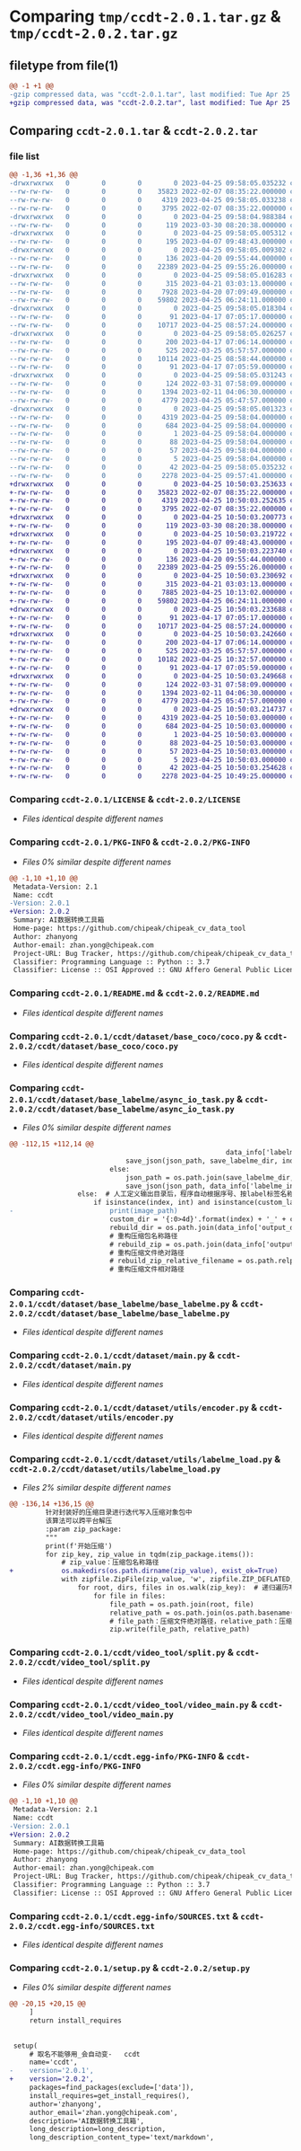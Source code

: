 # Comparing `tmp/ccdt-2.0.1.tar.gz` & `tmp/ccdt-2.0.2.tar.gz`

## filetype from file(1)

```diff
@@ -1 +1 @@
-gzip compressed data, was "ccdt-2.0.1.tar", last modified: Tue Apr 25 09:58:05 2023, max compression
+gzip compressed data, was "ccdt-2.0.2.tar", last modified: Tue Apr 25 10:50:03 2023, max compression
```

## Comparing `ccdt-2.0.1.tar` & `ccdt-2.0.2.tar`

### file list

```diff
@@ -1,36 +1,36 @@
-drwxrwxrwx   0        0        0        0 2023-04-25 09:58:05.035232 ccdt-2.0.1/
--rw-rw-rw-   0        0        0    35823 2022-02-07 08:35:22.000000 ccdt-2.0.1/LICENSE
--rw-rw-rw-   0        0        0     4319 2023-04-25 09:58:05.033238 ccdt-2.0.1/PKG-INFO
--rw-rw-rw-   0        0        0     3795 2022-02-07 08:35:22.000000 ccdt-2.0.1/README.md
-drwxrwxrwx   0        0        0        0 2023-04-25 09:58:04.988384 ccdt-2.0.1/ccdt/
--rw-rw-rw-   0        0        0      119 2023-03-30 08:20:38.000000 ccdt-2.0.1/ccdt/__init__.py
-drwxrwxrwx   0        0        0        0 2023-04-25 09:58:05.005312 ccdt-2.0.1/ccdt/dataset/
--rw-rw-rw-   0        0        0      195 2023-04-07 09:48:43.000000 ccdt-2.0.1/ccdt/dataset/__init__.py
-drwxrwxrwx   0        0        0        0 2023-04-25 09:58:05.009302 ccdt-2.0.1/ccdt/dataset/base_coco/
--rw-rw-rw-   0        0        0      136 2023-04-20 09:55:44.000000 ccdt-2.0.1/ccdt/dataset/base_coco/__init__.py
--rw-rw-rw-   0        0        0    22389 2023-04-25 09:55:26.000000 ccdt-2.0.1/ccdt/dataset/base_coco/coco.py
-drwxrwxrwx   0        0        0        0 2023-04-25 09:58:05.016283 ccdt-2.0.1/ccdt/dataset/base_labelme/
--rw-rw-rw-   0        0        0      315 2023-04-21 03:03:13.000000 ccdt-2.0.1/ccdt/dataset/base_labelme/__init__.py
--rw-rw-rw-   0        0        0     7928 2023-04-20 07:09:49.000000 ccdt-2.0.1/ccdt/dataset/base_labelme/async_io_task.py
--rw-rw-rw-   0        0        0    59802 2023-04-25 06:24:11.000000 ccdt-2.0.1/ccdt/dataset/base_labelme/base_labelme.py
-drwxrwxrwx   0        0        0        0 2023-04-25 09:58:05.018304 ccdt-2.0.1/ccdt/dataset/logs/
--rw-rw-rw-   0        0        0       91 2023-04-17 07:05:17.000000 ccdt-2.0.1/ccdt/dataset/logs/__init__.py
--rw-rw-rw-   0        0        0    10717 2023-04-25 08:57:24.000000 ccdt-2.0.1/ccdt/dataset/main.py
-drwxrwxrwx   0        0        0        0 2023-04-25 09:58:05.026257 ccdt-2.0.1/ccdt/dataset/utils/
--rw-rw-rw-   0        0        0      200 2023-04-17 07:06:14.000000 ccdt-2.0.1/ccdt/dataset/utils/__init__.py
--rw-rw-rw-   0        0        0      525 2022-03-25 05:57:57.000000 ccdt-2.0.1/ccdt/dataset/utils/encoder.py
--rw-rw-rw-   0        0        0    10114 2023-04-25 08:58:44.000000 ccdt-2.0.1/ccdt/dataset/utils/labelme_load.py
--rw-rw-rw-   0        0        0       91 2023-04-17 07:05:59.000000 ccdt-2.0.1/ccdt/dataset/utils/logs.py
-drwxrwxrwx   0        0        0        0 2023-04-25 09:58:05.031243 ccdt-2.0.1/ccdt/video_tool/
--rw-rw-rw-   0        0        0      124 2022-03-31 07:58:09.000000 ccdt-2.0.1/ccdt/video_tool/__init__.py
--rw-rw-rw-   0        0        0     1394 2023-02-11 04:06:30.000000 ccdt-2.0.1/ccdt/video_tool/split.py
--rw-rw-rw-   0        0        0     4779 2023-04-25 05:47:57.000000 ccdt-2.0.1/ccdt/video_tool/video_main.py
-drwxrwxrwx   0        0        0        0 2023-04-25 09:58:05.001323 ccdt-2.0.1/ccdt.egg-info/
--rw-rw-rw-   0        0        0     4319 2023-04-25 09:58:04.000000 ccdt-2.0.1/ccdt.egg-info/PKG-INFO
--rw-rw-rw-   0        0        0      684 2023-04-25 09:58:04.000000 ccdt-2.0.1/ccdt.egg-info/SOURCES.txt
--rw-rw-rw-   0        0        0        1 2023-04-25 09:58:04.000000 ccdt-2.0.1/ccdt.egg-info/dependency_links.txt
--rw-rw-rw-   0        0        0       88 2023-04-25 09:58:04.000000 ccdt-2.0.1/ccdt.egg-info/entry_points.txt
--rw-rw-rw-   0        0        0       57 2023-04-25 09:58:04.000000 ccdt-2.0.1/ccdt.egg-info/requires.txt
--rw-rw-rw-   0        0        0        5 2023-04-25 09:58:04.000000 ccdt-2.0.1/ccdt.egg-info/top_level.txt
--rw-rw-rw-   0        0        0       42 2023-04-25 09:58:05.035232 ccdt-2.0.1/setup.cfg
--rw-rw-rw-   0        0        0     2278 2023-04-25 09:57:41.000000 ccdt-2.0.1/setup.py
+drwxrwxrwx   0        0        0        0 2023-04-25 10:50:03.253633 ccdt-2.0.2/
+-rw-rw-rw-   0        0        0    35823 2022-02-07 08:35:22.000000 ccdt-2.0.2/LICENSE
+-rw-rw-rw-   0        0        0     4319 2023-04-25 10:50:03.252635 ccdt-2.0.2/PKG-INFO
+-rw-rw-rw-   0        0        0     3795 2022-02-07 08:35:22.000000 ccdt-2.0.2/README.md
+drwxrwxrwx   0        0        0        0 2023-04-25 10:50:03.200773 ccdt-2.0.2/ccdt/
+-rw-rw-rw-   0        0        0      119 2023-03-30 08:20:38.000000 ccdt-2.0.2/ccdt/__init__.py
+drwxrwxrwx   0        0        0        0 2023-04-25 10:50:03.219722 ccdt-2.0.2/ccdt/dataset/
+-rw-rw-rw-   0        0        0      195 2023-04-07 09:48:43.000000 ccdt-2.0.2/ccdt/dataset/__init__.py
+drwxrwxrwx   0        0        0        0 2023-04-25 10:50:03.223740 ccdt-2.0.2/ccdt/dataset/base_coco/
+-rw-rw-rw-   0        0        0      136 2023-04-20 09:55:44.000000 ccdt-2.0.2/ccdt/dataset/base_coco/__init__.py
+-rw-rw-rw-   0        0        0    22389 2023-04-25 09:55:26.000000 ccdt-2.0.2/ccdt/dataset/base_coco/coco.py
+drwxrwxrwx   0        0        0        0 2023-04-25 10:50:03.230692 ccdt-2.0.2/ccdt/dataset/base_labelme/
+-rw-rw-rw-   0        0        0      315 2023-04-21 03:03:13.000000 ccdt-2.0.2/ccdt/dataset/base_labelme/__init__.py
+-rw-rw-rw-   0        0        0     7885 2023-04-25 10:13:02.000000 ccdt-2.0.2/ccdt/dataset/base_labelme/async_io_task.py
+-rw-rw-rw-   0        0        0    59802 2023-04-25 06:24:11.000000 ccdt-2.0.2/ccdt/dataset/base_labelme/base_labelme.py
+drwxrwxrwx   0        0        0        0 2023-04-25 10:50:03.233688 ccdt-2.0.2/ccdt/dataset/logs/
+-rw-rw-rw-   0        0        0       91 2023-04-17 07:05:17.000000 ccdt-2.0.2/ccdt/dataset/logs/__init__.py
+-rw-rw-rw-   0        0        0    10717 2023-04-25 08:57:24.000000 ccdt-2.0.2/ccdt/dataset/main.py
+drwxrwxrwx   0        0        0        0 2023-04-25 10:50:03.242660 ccdt-2.0.2/ccdt/dataset/utils/
+-rw-rw-rw-   0        0        0      200 2023-04-17 07:06:14.000000 ccdt-2.0.2/ccdt/dataset/utils/__init__.py
+-rw-rw-rw-   0        0        0      525 2022-03-25 05:57:57.000000 ccdt-2.0.2/ccdt/dataset/utils/encoder.py
+-rw-rw-rw-   0        0        0    10182 2023-04-25 10:32:57.000000 ccdt-2.0.2/ccdt/dataset/utils/labelme_load.py
+-rw-rw-rw-   0        0        0       91 2023-04-17 07:05:59.000000 ccdt-2.0.2/ccdt/dataset/utils/logs.py
+drwxrwxrwx   0        0        0        0 2023-04-25 10:50:03.249668 ccdt-2.0.2/ccdt/video_tool/
+-rw-rw-rw-   0        0        0      124 2022-03-31 07:58:09.000000 ccdt-2.0.2/ccdt/video_tool/__init__.py
+-rw-rw-rw-   0        0        0     1394 2023-02-11 04:06:30.000000 ccdt-2.0.2/ccdt/video_tool/split.py
+-rw-rw-rw-   0        0        0     4779 2023-04-25 05:47:57.000000 ccdt-2.0.2/ccdt/video_tool/video_main.py
+drwxrwxrwx   0        0        0        0 2023-04-25 10:50:03.214737 ccdt-2.0.2/ccdt.egg-info/
+-rw-rw-rw-   0        0        0     4319 2023-04-25 10:50:03.000000 ccdt-2.0.2/ccdt.egg-info/PKG-INFO
+-rw-rw-rw-   0        0        0      684 2023-04-25 10:50:03.000000 ccdt-2.0.2/ccdt.egg-info/SOURCES.txt
+-rw-rw-rw-   0        0        0        1 2023-04-25 10:50:03.000000 ccdt-2.0.2/ccdt.egg-info/dependency_links.txt
+-rw-rw-rw-   0        0        0       88 2023-04-25 10:50:03.000000 ccdt-2.0.2/ccdt.egg-info/entry_points.txt
+-rw-rw-rw-   0        0        0       57 2023-04-25 10:50:03.000000 ccdt-2.0.2/ccdt.egg-info/requires.txt
+-rw-rw-rw-   0        0        0        5 2023-04-25 10:50:03.000000 ccdt-2.0.2/ccdt.egg-info/top_level.txt
+-rw-rw-rw-   0        0        0       42 2023-04-25 10:50:03.254628 ccdt-2.0.2/setup.cfg
+-rw-rw-rw-   0        0        0     2278 2023-04-25 10:49:25.000000 ccdt-2.0.2/setup.py
```

### Comparing `ccdt-2.0.1/LICENSE` & `ccdt-2.0.2/LICENSE`

 * *Files identical despite different names*

### Comparing `ccdt-2.0.1/PKG-INFO` & `ccdt-2.0.2/PKG-INFO`

 * *Files 0% similar despite different names*

```diff
@@ -1,10 +1,10 @@
 Metadata-Version: 2.1
 Name: ccdt
-Version: 2.0.1
+Version: 2.0.2
 Summary: AI数据转换工具箱
 Home-page: https://github.com/chipeak/chipeak_cv_data_tool
 Author: zhanyong
 Author-email: zhan.yong@chipeak.com
 Project-URL: Bug Tracker, https://github.com/chipeak/chipeak_cv_data_tool/issues
 Classifier: Programming Language :: Python :: 3.7
 Classifier: License :: OSI Approved :: GNU Affero General Public License v3
```

### Comparing `ccdt-2.0.1/README.md` & `ccdt-2.0.2/README.md`

 * *Files identical despite different names*

### Comparing `ccdt-2.0.1/ccdt/dataset/base_coco/coco.py` & `ccdt-2.0.2/ccdt/dataset/base_coco/coco.py`

 * *Files identical despite different names*

### Comparing `ccdt-2.0.1/ccdt/dataset/base_labelme/async_io_task.py` & `ccdt-2.0.2/ccdt/dataset/base_labelme/async_io_task.py`

 * *Files 0% similar despite different names*

```diff
@@ -112,15 +112,14 @@
                                                      data_info['labelme_file']).replace("\\", "/")
                             save_json(json_path, save_labelme_dir, index)  # 剪切
                         else:
                             json_path = os.path.join(save_labelme_dir, data_info['labelme_file']).replace("\\", "/")
                             save_json(json_path, data_info['labelme_info'], index)  # 拷贝即重写
                 else:  # 人工定义输出目录后，程序自动根据序号、按label标签名称重组目录，逻辑实现
                     if isinstance(index, int) and isinstance(custom_label, str):
-                        print(image_path)
                         custom_dir = '{:0>4d}'.format(index) + '_' + custom_label
                         rebuild_dir = os.path.join(data_info['output_dir'], custom_dir)
                         # 重构压缩包名称路径
                         # rebuild_zip = os.path.join(data_info['output_dir'], custom_dir + '.zip')
                         # 重构压缩文件绝对路径
                         # rebuild_zip_relative_filename = os.path.relpath(image_path, data_info['input_dir'])
                         # 重构压缩文件相对路径
```

### Comparing `ccdt-2.0.1/ccdt/dataset/base_labelme/base_labelme.py` & `ccdt-2.0.2/ccdt/dataset/base_labelme/base_labelme.py`

 * *Files identical despite different names*

### Comparing `ccdt-2.0.1/ccdt/dataset/main.py` & `ccdt-2.0.2/ccdt/dataset/main.py`

 * *Files identical despite different names*

### Comparing `ccdt-2.0.1/ccdt/dataset/utils/encoder.py` & `ccdt-2.0.2/ccdt/dataset/utils/encoder.py`

 * *Files identical despite different names*

### Comparing `ccdt-2.0.1/ccdt/dataset/utils/labelme_load.py` & `ccdt-2.0.2/ccdt/dataset/utils/labelme_load.py`

 * *Files 2% similar despite different names*

```diff
@@ -136,14 +136,15 @@
         针对封装好的压缩目录进行迭代写入压缩对象包中
         该算法可以跨平台解压
         :param zip_package:
         """
         print(f'开始压缩')
         for zip_key, zip_value in tqdm(zip_package.items()):
             # zip_value：压缩包名称路径
+            os.makedirs(os.path.dirname(zip_value), exist_ok=True)
             with zipfile.ZipFile(zip_value, 'w', zipfile.ZIP_DEFLATED, allowZip64=True) as zip:  # 创建一个压缩文件对象
                 for root, dirs, files in os.walk(zip_key):  # 递归遍历写入压缩文件到指定压缩文件对象中
                     for file in files:
                         file_path = os.path.join(root, file)
                         relative_path = os.path.join(os.path.basename(zip_key), os.path.relpath(file_path, zip_key))
                         # file_path：压缩文件绝对路径，relative_path：压缩文件相对路径，相对于压缩目录
                         zip.write(file_path, relative_path)
```

### Comparing `ccdt-2.0.1/ccdt/video_tool/split.py` & `ccdt-2.0.2/ccdt/video_tool/split.py`

 * *Files identical despite different names*

### Comparing `ccdt-2.0.1/ccdt/video_tool/video_main.py` & `ccdt-2.0.2/ccdt/video_tool/video_main.py`

 * *Files identical despite different names*

### Comparing `ccdt-2.0.1/ccdt.egg-info/PKG-INFO` & `ccdt-2.0.2/ccdt.egg-info/PKG-INFO`

 * *Files 0% similar despite different names*

```diff
@@ -1,10 +1,10 @@
 Metadata-Version: 2.1
 Name: ccdt
-Version: 2.0.1
+Version: 2.0.2
 Summary: AI数据转换工具箱
 Home-page: https://github.com/chipeak/chipeak_cv_data_tool
 Author: zhanyong
 Author-email: zhan.yong@chipeak.com
 Project-URL: Bug Tracker, https://github.com/chipeak/chipeak_cv_data_tool/issues
 Classifier: Programming Language :: Python :: 3.7
 Classifier: License :: OSI Approved :: GNU Affero General Public License v3
```

### Comparing `ccdt-2.0.1/ccdt.egg-info/SOURCES.txt` & `ccdt-2.0.2/ccdt.egg-info/SOURCES.txt`

 * *Files identical despite different names*

### Comparing `ccdt-2.0.1/setup.py` & `ccdt-2.0.2/setup.py`

 * *Files 0% similar despite different names*

```diff
@@ -20,15 +20,15 @@
     ]
     return install_requires
 
 
 setup(
     # 取名不能够用_会自动变-   ccdt
     name='ccdt',
-    version='2.0.1',
+    version='2.0.2',
     packages=find_packages(exclude=['data']),
     install_requires=get_install_requires(),
     author='zhanyong',
     author_email='zhan.yong@chipeak.com',
     description='AI数据转换工具箱',
     long_description=long_description,
     long_description_content_type='text/markdown',
```

